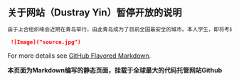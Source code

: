 ## 关于网站（Dustray Yin）暂停开放的说明



```markdown
由于上合组织峰会近期在青岛举行，由此青岛成为了目前全国最安全的城市。本人学生，即将考研，无足够精力维护网站，虽已极力施行了各种措施来保证自己网站的安全，但毕竟能力有限，无法保证服务器的安全状态。根据青岛网络警察提醒，现暂时关闭网站。会议过后，重新开放。

 ![Image]("source.jpg")
```

For more details see [GitHub Flavored Markdown](https://guides.github.com/features/mastering-markdown/).


**本页面为Markdown编写的静态页面，挂载于全球最大的代码托管网站Github**
